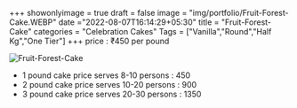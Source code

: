 +++
showonlyimage = true
draft = false
image = "img/portfolio/Fruit-Forest-Cake.WEBP"
date ="2022-08-07T16:14:29+05:30"
title = "Fruit-Forest-Cake"
categories = "Celebration Cakes"
Tags = ["Vanilla","Round","Half Kg","One Tier"]
+++
price : ₹450 per pound
<!--more-->
![Fruit-Forest-Cake](/img/portfolio/Fruit-Forest-Cake.WEBP)
* 1 pound cake price serves 8-10 persons : 450
* 2 pound cake price serves 10-20 persons : 900
* 3 pound cake price serves 20-30 persons : 1350
